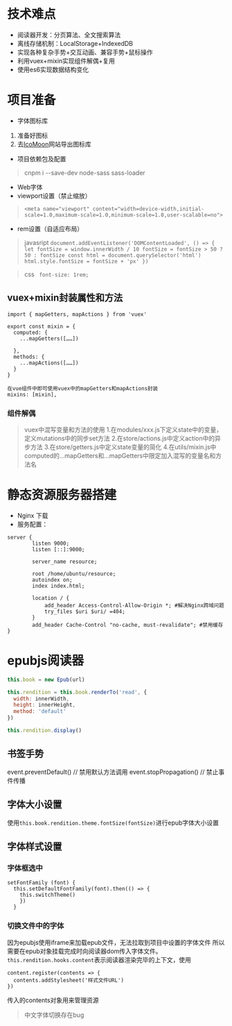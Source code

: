 # 技术难点
- 阅读器开发：分页算法、全文搜索算法
- 离线存储机制：LocalStorage+IndexedDB
- 实现各种复杂手势+交互动画、兼容手势+鼠标操作
- 利用vuex+mixin实现组件解偶+复用
- 使用es6实现数据结构变化

# 项目准备
- 字体图标库
1. 准备好图标
1. 去[IcoMoon](https://icomoon.io/app/#/select "IcoMoon")网站导出图标库

- 项目依赖包及配置
> cnpm i --save-dev node-sass sass-loader

- Web字体
- viewport设置（禁止缩放）
 > `<meta name="viewport" content="width=device-width,initial-scale=1.0,maximum-scale=1.0,minimum-scale=1.0,user-scalable=no">`
  
- rem设置（自适应布局）
> javasript
> `document.addEventListener('DOMContentLoaded', () => {
    let fontSize = window.innerWidth / 10
    fontSize = fontSize > 50 ? 50 : fontSize
    const html = document.querySelector('html')
    html.style.fontSize = fontSize + 'px'
  })`

> css
> ` font-size: 1rem;`

## vuex+mixin封装属性和方法
```
import { mapGetters, mapActions } from 'vuex'

export const mixin = {
  computed: {
    ...mapGetters([……])

  },
  methods: {
    ...mapActions([……])
  }
}

在vue组件中即可使用vuex中的mapGetters和mapActions封装
mixins: [mixin],
```
### 组件解偶
> vuex中混写变量和方法的使用
1.在modules/xxx.js下定义state中的变量，定义mutations中的同步set方法
2.在store/actions.js中定义action中的异步方法
3.在store/getters.js中定义state变量的简化
4.在utils/mixin.js中computed的...mapGetters和...mapGetters中限定加入混写的变量名和方法名

# 静态资源服务器搭建
- Nginx 下载
- 服务配置：
```
server {
        listen 9000;
        listen [::]:9000;

        server_name resource;

        root /home/ubuntu/resource;
        autoindex on;
        index index.html;

        location / {
            add_header Access-Control-Allow-Origin *; #解决Nginx跨域问题
            try_files $uri $uri/ =404;
        }
        add_header Cache-Control "no-cache, must-revalidate"; #禁用缓存
}
```

# epubjs阅读器
```javascript
this.book = new Epub(url)

this.rendition = this.book.renderTo('read', {
  width: innerWidth,
  height: innerHeight,
  method: 'default'
})

this.rendition.display()
```

## 书签手势

event.preventDefault() // 禁用默认方法调用        event.stopPropagation() // 禁止事件传播

## 字体大小设置
使用`this.book.rendition.theme.fontSize(fontSize)`进行epub字体大小设置

## 字体样式设置
### 字体框选中
```
setFontFamily (font) {
  this.setDefaultFontFamily(font).then(() => {
    this.switchTheme()
    })
  }
```

### 切换文件中的字体
因为epubjs使用iframe来加载epub文件，无法拉取到项目中设置的字体文件
所以需要在epub对象挂载完成时向阅读器dom传入字体文件。`this.rendition.hooks.content`表示阅读器渲染完毕的上下文，使用
```
content.register(contents => {
  contents.addStylesheet('样式文件URL')
})
```
传入的contents对象用来管理资源

> 中文字体切换存在bug


